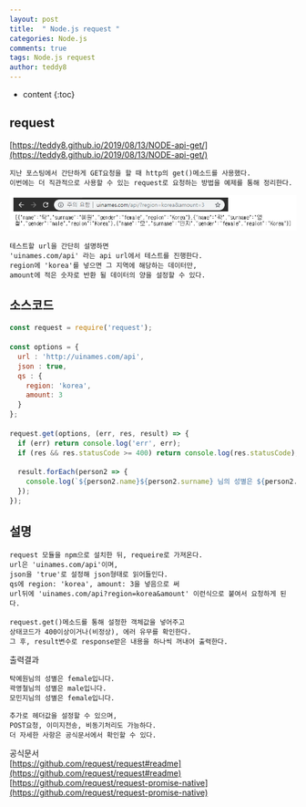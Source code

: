```yaml
---
layout: post   
title:  " Node.js request "
categories: Node.js
comments: true
tags: Node.js request
author: teddy8  
---
```

* content
{:toc}

## request
[https://teddy8.github.io/2019/08/13/NODE-api-get/](https://teddy8.github.io/2019/08/13/NODE-api-get/)
```
지난 포스팅에서 간단하게 GET요청을 할 때 http의 get()메소드를 사용했다. 
이번에는 더 직관적으로 사용할 수 있는 request로 요청하는 방법을 예제를 통해 정리한다.
```

![](/assets\img\node\request.png)

```
테스트할 url을 간단히 설명하면
'uinames.com/api' 라는 api url에서 테스트를 진행한다.
region에 'korea'를 넣으면 그 지역에 해당하는 데이터만,
amount에 적은 숫자로 반환 될 데이터의 양을 설정할 수 있다.
```

## 소스코드

``` js
const request = require('request');

const options = {
  url : 'http://uinames.com/api',
  json : true,
  qs : { 
    region: 'korea', 
    amount: 3 
  }
};

request.get(options, (err, res, result) => {
  if (err) return console.log('err', err);
  if (res && res.statusCode >= 400) return console.log(res.statusCode);

  result.forEach(person2 => {
    console.log(`${person2.name}${person2.surname} 님의 성별은 ${person2.gender}입니다.`);
  });
});
```

## 설명

```
request 모듈을 npm으로 설치한 뒤, requeire로 가져온다.
url은 'uinames.com/api'이며,
json을 'true'로 설정해 json형태로 읽어들인다.
qs에 region: 'korea', amount: 3을 넣음으로 써
url뒤에 'uinames.com/api?region=korea&amount' 이런식으로 붙여서 요청하게 된다.

request.get()메소드를 통해 설정한 객체값을 넣어주고
상태코드가 400이상이거나(비정상), 에러 유무를 확인한다.
그 후, result변수로 response받은 내용을 하나씩 꺼내어 출력한다.
```

출력결과
```
탁예원님의 성별은 female입니다.
곽영철님의 성별은 male입니다.
모민지님의 성별은 female입니다.
```

```
추가로 헤더값을 설정할 수 있으며,
POST요청, 이미지전송, 비동기처리도 가능하다.
더 자세한 사항은 공식문서에서 확인할 수 있다.
```
공식문서<br>
[https://github.com/request/request#readme](https://github.com/request/request#readme)<br>
[https://github.com/request/request-promise-native](https://github.com/request/request-promise-native)